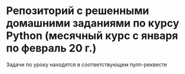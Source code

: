 # Репозиторий с решенными домашними заданиями по курсу Python (месячный курс с января по февраль 20 г.)
Задачи по уроку находятся в соответствующем пулл-реквесте
